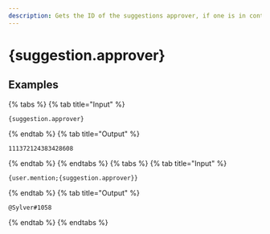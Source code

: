 ```yaml
---
description: Gets the ID of the suggestions approver, if one is in context.
---
```

# {suggestion.approver}
## Examples
{% tabs %}
{% tab title="Input" %}
```text
{suggestion.approver}
```
{% endtab %}
{% tab title="Output" %}
```text
111372124383428608
```
{% endtab %}
{% endtabs %}
{% tabs %}
{% tab title="Input" %}
```text
{user.mention;{suggestion.approver}}
```
{% endtab %}
{% tab title="Output" %}
```text
@Sylver#1058
```
{% endtab %}
{% endtabs %}